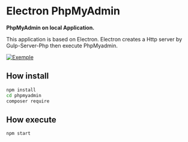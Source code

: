 # Electron PhpMyAdmin

**PhpMyAdmin on local Application.**

This application is based on Electron. Electron creates a Http server by Gulp-Server-Php then execute PhpMyadmin.

[![Exemple](http://salva-crea.fr/wp-content/uploads/2017/12/localPhpAdmin.gif "Exemple")](http://salva-crea.fr/wp-content/uploads/2017/12/localPhpAdmin.gif "Exemple")

## How install

```bash
npm install
cd phpmyadmin
composer require
```

## How execute

`npm start`
